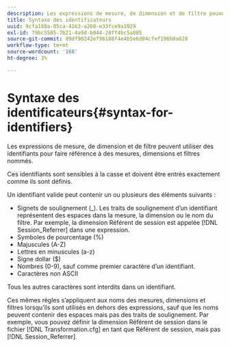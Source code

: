 ```yaml
---
description: Les expressions de mesure, de dimension et de filtre peuvent utiliser des identifiants pour faire référence à des mesures, dimensions et filtres nommés.
title: Syntaxe des identificateurs
uuid: 9cfa188a-05ca-4163-a268-e33fce9a1929
exl-id: 79bc5585-7b21-4a9d-b044-28ff4bc5a885
source-git-commit: d9df90242ef96188f4e4b5e6d04cfef196b0a628
workflow-type: tm+mt
source-wordcount: '168'
ht-degree: 3%

---
```


# Syntaxe des identificateurs{#syntax-for-identifiers}

Les expressions de mesure, de dimension et de filtre peuvent utiliser des identifiants pour faire référence à des mesures, dimensions et filtres nommés.

Ces identifiants sont sensibles à la casse et doivent être entrés exactement comme ils sont définis.

Un identifiant valide peut contenir un ou plusieurs des éléments suivants :

* Signets de soulignement (_). Les traits de soulignement d’un identifiant représentent des espaces dans la mesure, la dimension ou le nom du filtre. Par exemple, la dimension Référent de session est appelée [!DNL Session_Referrer] dans une expression.
* Symboles de pourcentage (%)
* Majuscules (A-Z)
* Lettres en minuscules (a-z)
* Signe dollar ($)
* Nombres (0-9), sauf comme premier caractère d’un identifiant.
* Caractères non ASCII

Tous les autres caractères sont interdits dans un identifiant.

Ces mêmes règles s’appliquent aux noms des mesures, dimensions et filtres lorsqu’ils sont utilisés en dehors des expressions, sauf que les noms peuvent contenir des espaces mais pas des traits de soulignement. Par exemple, vous pouvez définir la dimension Référent de session dans le fichier [!DNL Transformation.cfg] en tant que Référent de session, mais pas [!DNL Session_Referrer].
